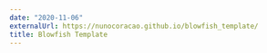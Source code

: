 ```yaml
---
date: "2020-11-06"
externalUrl: https://nunocoracao.github.io/blowfish_template/
title: Blowfish Template
---
```

